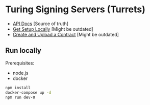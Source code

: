 # Turing Signing Servers (Turrets)

- [API Docs](https://www.notion.so/tyvdh/Turing-Signing-Servers-661f3ff0de5143c1bd3c6fb52ae88dae) [Source of truth]
- [Get Setup Locally](https://youtu.be/StYbvqQnyuc) [Might be outdated]
- [Create and Upload a Contract](https://youtu.be/n_XQV53YkyA) [Might be outdated]

## Run locally

Prerequisites:
* node.js
* docker

```sh
npm install
docker-compose up -d
npm run dev-0
```
